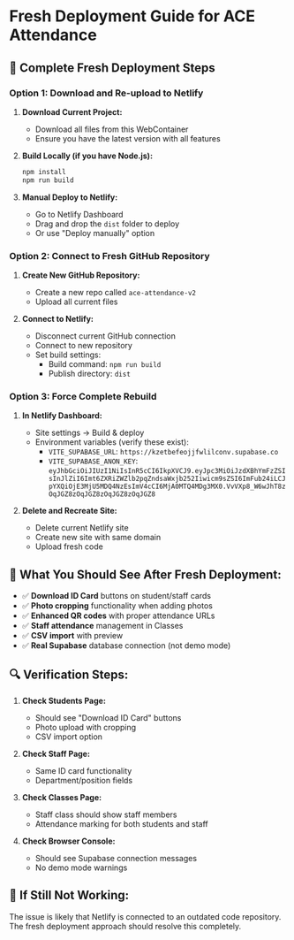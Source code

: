 # Fresh Deployment Guide for ACE Attendance

## 🚀 **Complete Fresh Deployment Steps**

### **Option 1: Download and Re-upload to Netlify**

1. **Download Current Project:**
   - Download all files from this WebContainer
   - Ensure you have the latest version with all features

2. **Build Locally (if you have Node.js):**
   ```bash
   npm install
   npm run build
   ```

3. **Manual Deploy to Netlify:**
   - Go to Netlify Dashboard
   - Drag and drop the `dist` folder to deploy
   - Or use "Deploy manually" option

### **Option 2: Connect to Fresh GitHub Repository**

1. **Create New GitHub Repository:**
   - Create a new repo called `ace-attendance-v2`
   - Upload all current files

2. **Connect to Netlify:**
   - Disconnect current GitHub connection
   - Connect to new repository
   - Set build settings:
     - Build command: `npm run build`
     - Publish directory: `dist`

### **Option 3: Force Complete Rebuild**

1. **In Netlify Dashboard:**
   - Site settings → Build & deploy
   - Environment variables (verify these exist):
     - `VITE_SUPABASE_URL`: `https://kzetbefeojjfwlilconv.supabase.co`
     - `VITE_SUPABASE_ANON_KEY`: `eyJhbGciOiJIUzI1NiIsInR5cCI6IkpXVCJ9.eyJpc3MiOiJzdXBhYmFzZSIsInJlZiI6Imt6ZXRiZWZlb2pqZndsaWxjb252Iiwicm9sZSI6ImFub24iLCJpYXQiOjE3MjU5MDQ4NzEsImV4cCI6MjA0MTQ4MDg3MX0.VvVXp8_W6wJhT8zOqJGZ8zOqJGZ8zOqJGZ8zOqJGZ8`

2. **Delete and Recreate Site:**
   - Delete current Netlify site
   - Create new site with same domain
   - Upload fresh code

## 🎯 **What You Should See After Fresh Deployment:**

- ✅ **Download ID Card** buttons on student/staff cards
- ✅ **Photo cropping** functionality when adding photos
- ✅ **Enhanced QR codes** with proper attendance URLs
- ✅ **Staff attendance** management in Classes
- ✅ **CSV import** with preview
- ✅ **Real Supabase** database connection (not demo mode)

## 🔍 **Verification Steps:**

1. **Check Students Page:**
   - Should see "Download ID Card" buttons
   - Photo upload with cropping
   - CSV import option

2. **Check Staff Page:**
   - Same ID card functionality
   - Department/position fields

3. **Check Classes Page:**
   - Staff class should show staff members
   - Attendance marking for both students and staff

4. **Check Browser Console:**
   - Should see Supabase connection messages
   - No demo mode warnings

## 🚨 **If Still Not Working:**

The issue is likely that Netlify is connected to an outdated code repository. The fresh deployment approach should resolve this completely.